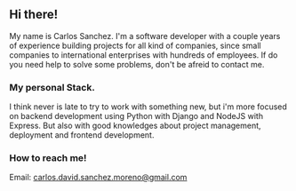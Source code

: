 ## Hi there!

My name is Carlos Sanchez. I'm a software developer with a couple years of experience building projects for all kind of companies, since small companies to international enterprises with hundreds of employees. If do you need help to solve some problems, don't be afreid to contact me.

### My personal Stack.
I think never is late to try to work with something new, but i'm more focused on backend development using Python with Django and NodeJS with Express. But also with good knowledges about project management, deployment and frontend development.

### How to reach me!
Email: carlos.david.sanchez.moreno@gmail.com
